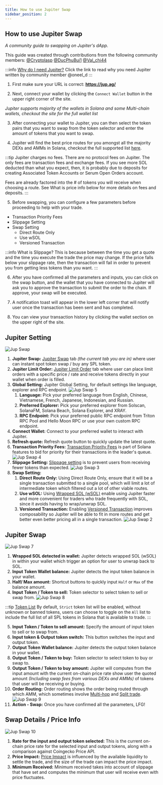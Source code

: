 ```yaml
---
title: How to use Jupiter Swap
sidebar_position: 2
---
```


## How to use Jupiter Swap

*A community guide to swapping on Jupiter's dApp.*

This guide was created through contributions from the following community members:  [@Cryptolasp](https://twitter.com/cryptolasp) [@DucPhuBui1](https://twitter.com/DucPhuBui1) [@Val_chi44](https://twitter.com/Val_chi44)

:::info [Why do I need Jupiter?](https://oneel.notion.site/Jupiter-Aggregation-0ef3149cd3bb485b8e118432e6cf8472)
Click the link to read why you need Jupiter written by community member @oneel_d
:::

1. First make sure your URL is correct: **https://jup.ag/**

2. Next, connect your wallet by clicking the `Connect Wallet` button in the upper right corner of the site.

<!-- ![Jup Swap 6](//img/jup-swap/jup-swap6.png) -->

*Jupiter supports majority of the wallets in Solana and some Multi-chain wallets, checkout the site for the full wallet list*

3. After connecting your wallet to Jupiter, you can then select the token pairs that you want to swap from the token selector and enter the amount of tokens that you want to swap. 

4. Jupiter will find the best price routes for you amongst all the majority DEXs and AMMs in Solana, checkout the full supported list [here](/ecosystem/DEXsAMMs).

:::tip Jupiter charges no fees.
There are no protocol fees on Jupiter.  The only fees are transaction fees and exchange fees.  If you see more SOL deducted than what you expect, then, it is probably due to deposits for creating Associated Token Accounts or Serum Open Orders account. 

Fees are already factored into the # of tokens you will receive when choosing a route.
See What is price info below for more details on fees and deposits.
:::

<!-- <details open>
<summary>What is price info?</summary>

<b>Below the swap button, you will see important price information.</b>
<ul>
<li><b>Rate:</b> This will show you the price you are paying for the selected route. You can click to toggle this rate.</li>
<li><b>Within x% of CoinGecko:</b>  Jupiter will check if the rate you are getting is close to the market rate.  If the price you will pay is 2% or greater than the price on CoinGecko we will show you a warning.</li>
<li><b>Price impact:</b>  The size of your trade can also affect the rate that you get.  Price impact measure how much the size of your trade is affecting your price.  Jupiter will show a warning if it 2% or greater.</li>
<li><b>Minimum Received:</b>  This is the minimum amount of tokens you are guaranteed to received and is based on your slippage settings but also has factored in all the fees.</li>
<li><b>Fees paid to xxx:</b>  These are the exchange fees paid and there is a fee paid per hop in a route.</li>
<li><b>Transaction Fee:</b>  This is the fee you will pay for the transaction regardless if the transaction is successful or not.</li>
<li><b>Deposit:</b>  This is the rent paid to create an ATA account that will hold your token data, e.g. how much token you own. Or it is the rent paid to create a Serum OpenOrders account needed to trade on Serum.  Your deposit can be reclaimed by closing those accounts.  You can use this tool to reclaim them.</li>
</ul>
</details> -->

5. Before swapping, you can configure a few parameters before proceeding to help with your trade.
- Transaction Priority Fees
- Slippage Setting
- Swap Setting 
    - Direct Route Only
    - Use wSOL
    - Versioned Transaction

:::info What is Slippage?
This is because between the time you get a quote and the time you execute the trade the price may change.  If the price falls below your slippage rate, then the transaction will fail in order to prevent you from getting less tokens than you want.
:::

6. After you have confirmed all the parameters and inputs, you can click on the swap button, and the wallet that you have connected to Jupiter will ask you to approve the transaction to submit the order to the chain. If approve, your swap will be executed.

7. A notification toast will appear in the lower left corner that will notify user once the transaction has been sent and has completed.

8. You can view your transaction history by clicking the wallet section on the upper right of the site. 

## Jupiter Setting

![Jup Swap](//img/jup-swap/jup-swap.png)

1. **Jupiter Swap:** [Jupiter Swap](https://jup.ag/) tab *(the current tab you are in)* where user can instant spot token swap / buy any SPL token. 
2. **Jupiter Limit Order:** [Jupiter Limit Order](https://jup.ag/limit) tab where user can place limit orders with a specific price / rate and receive tokens directly in your wallet when order is filled. 
3. **Global Setting:** Jupiter Global Setting, for default settings like language, explorer and RPC endpoint.
![Jup Swap 5](//img/jup-swap/jup-swap5.png)
   1. **Language:** Pick your preferred language from English, Chinese, Vietnamese, French, Japanese, Indonesian, and Russian.
   2. **Preferred Explorer:** Pick your preferred explorer from Solscan, SolanaFM, Solana Beach, Solana Explorer, and XRAY.
   3. **RPC Endpoint:** Pick your preferred public RPC endpoint from Triton RPC Pool and Hello Moon RPC or use your own custom RPC endpoint. 
4. **Connect Wallet:** Connect to your preferred wallet to interact with Jupiter.
5. **Refresh quote:** Refresh quote button to quickly update the latest quote.
6. **Transaction Priority Fees:** [Transaction Priority Fees](https://docs.solana.com/proposals/fee_transaction_priority) is part of Solana features to bid for priority for their transactions in the leader's queue.
![Jup Swap 4](//img/jup-swap/jup-swap4.png)
7. **Slippage Setting:** [Slippage setting](/docs/notes/price-impact-slippage-price-warning#slippage) is to prevent users from receiving fewer tokens than expected. 
![Jup Swap 3](//img/jup-swap/jup-swap3.png)
8. **Swap Setting:** 
   1. **Direct Route Only:** Using Direct Route Only, ensure that it will be a single transaction submitted to a single pool, which will limit a lot of intermediate token which filtered out a lot of other viable routes.
   2. **Use wSOL:** Using [Wrapped SOL (wSOL)](/docs/notes/wrapped-sol) enable using Jupiter faster and more convenient for traders who trade frequently with SOL, since it avoids having to wrap/unwrap SOL.
   3. **Versioned Transaction:** Enabling [Versioned Transaction](/docs/Integrating-jupiter/additional-guides/composing-with-versioned-transaction) improves composability so Jupiter will be able to fit in more routes and get better even better pricing all in a single transaction.
![Jup Swap 2](//img/jup-swap/jup-swap2.png)

## Jupiter Swap

![Jup Swap 7](//img/jup-swap/jup-swap7.png)

1. **Wrapped SOL detected in wallet:** Jupiter detects wrapped SOL (wSOL) in within your wallet which trigger an option for user to unwrap back to SOL.
2. **Input Token Wallet balance:** Jupiter detects the input token balance in your wallet.
3. **Half/ Max amount:** Shortcut buttons to quickly input `Half` or `Max` of the balance amount.
4. **Input Token / Token to sell:** Token selector to select token to sell or swap from.
![Jup Swap 8](//img/jup-swap/jup-swap8.png)

:::tip [Token List](/docs/api/token-list-api#our-ui-on-jupag)
By default, `Strict` token list will be enabled, without unknown or banned tokens, users can choose to toggle on the `All` list to include the full list of all SPL tokens in Solana that is available to trade.
:::

5. **Input Token / Token to sell amount:** Specify the amount of input token to sell or to swap from.
6. **Input token & Output token switch:** This button switches the input and output token.
7. **Output Token Wallet balance:** Jupiter detects the output token balance in your wallet.
8. **Output Token / Token to buy:** Token selector to select token to buy or swap to.
9. **Output Token / Token to buy amount:** Jupiter will computes from the input amount with the current on-chain price rate show user the quoted amount *(Including swap fees from various DEXs and AMMs)* of tokens that user will be receiving or buying.
10. **Order Routing:** Order routing shows the order being routed through which AMM, which sometimes involve [Multi-hop](/docs/how-does-jupiter-work#multi-hop-routes) and [Split trade](/docs/how-does-jupiter-work#trade-splitting).
![Jup Swap 9](//img/jup-swap/jup-swap9.png)
11. **Action - Swap:** Once you have confirmed all the parameters, LFG!


## Swap Details / Price Info

![Jup Swap 10](//img/jup-swap/jup-swap10.png)

1. **Rate for the input and output token selected:** This is the current on-chain price rate for the selected input and output tokens, along with a comparison against Coingecko Price API.
2. **Price Impact:** [Price Impact](/docs/notes/price-impact-slippage-price-warning#price-impact) is influenced by the available liquidity to settle the trade, and the size of the trade can impact the price impact.
3. **Minimum Received:** Minimum received takes into account of slippage that have set and computes the minimum that user will receive even with price fluctuates.

